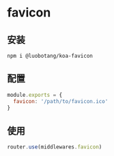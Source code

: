 # favicon

## 安装

```
npm i @luobotang/koa-favicon
```

## 配置

```js
module.exports = {
  favicon: '/path/to/favicon.ico'
}
```

## 使用

```js
router.use(middlewares.favicon)
```
